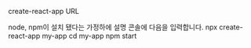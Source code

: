 create-react-app URL

node, npm이 설치 됐다는 가정하에 설명
콘솔에 다음을 입력합니다.
npx create-react-app my-app
cd my-app
npm start